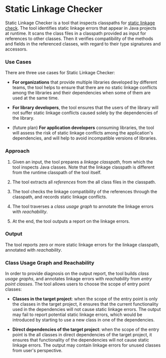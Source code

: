 Static Linkage Checker
======================

Static Linkage Checker is a tool that inspects classpaths for [static linkage check](
../library-best-practices/glossary.md#static-linkage-check).
The tool identifies static linkage errors that appear in Java projects at runtime.
It scans the class files in a classpath provided as input for references
to other classes. Then it verifies compatibility of the methods and fields
in the referenced classes, with regard to their type signatures and accessors.

### Use Cases

There are three use cases for Static Linkage Checker:

-  **For organizations** that provide multiple libraries developed by different teams,
  the tool helps to ensure that there are no static linkage conflicts among the libraries and their
  dependencies when some of them are used at the same time.

- **For library developers**, the tool ensures that the users of the library will not suffer
  static linkage conflicts caused solely by the dependencies of the library.

- (future plan) **For application developers** consuming libraries, the tool will
  assess the risk of static linkage conflicts among the application's dependencies, and will help
  to avoid incompatible versions of libraries.

### Approach

1. Given an input, the tool prepares a _linkage classpath_, from which the tool inspects Java
  classes.
  Note that the linkage classpath is different from the runtime classpath of the tool itself.

2. The tool extracts all _references_ from the all class files in the classpath.

3. The tool checks the linkage compatibility of the references through the classpath, and records
  static linkage conflicts.
  
4. The tool traverses a _class usage graph_ to annotate the linkage errors with _reachability_.

5. At the end, the tool outputs a report on the linkage errors.

### Output

The tool reports zero or more static linkage errors for the linkage classpath, annotated
with _reachability_.

### Class Usage Graph and Reachability

In order to provide diagnosis on the output report, the tool builds _class usage graphs_,
and annotates linkage errors with _reachability_ from _entry point classes_.
The tool allows users to choose the scope of entry point classes:

  - **Classes in the target project**: when the scope of the entry point is only the classes in the
    target project, it ensures that the current functionality used in the dependencies will not
    cause static linkage errors.
    The output may fail to report potential static linkage errors, which would be introduced
    by starting to use a new class in one of the dependencies.

  - **Direct dependencies of the target project**: when the scope of the entry point is the all
    classes in direct dependencies of the target project, it ensures that functionality of the
    dependencies will not cause static linkage errors. The output may contain linkage errors for
    unused classes from user's perspective.

